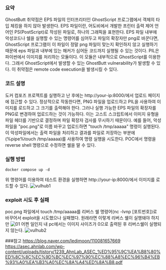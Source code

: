 ### 요약
GhostButt 취약점은 EPS 파일의 인터프리터인 GhostScript 프로그램에서 객체의 타입 체킹을 하지 않아 발생한다. 
EPS 파일이란, 어도비에서 개발한 프린터 출력 제어 언어인 PS(PostScript)로 작성된 파일로, 하나의 그래픽을 표현한다. 
EPS 파일 내부에 악성코드나 쉘을 실행할 수 있는 명령어를 심어두고 파일의 확장자만 png로 바꾼다면, GhostScript 프로그램이 이 파일이 정말 png 파일이 맞는지 확인하지 않고 실행하기 때문에 eps 파일과 내부에 있는 해커가 심어둔 코드까지 실행될 수 있는 것이다.
PIL은 파이썬에서 이미지를 처리하는 모듈이다. 이 모듈은 내부적으로 GhostScript를 이용한다. 그래서 GhostScript에서 발생할 수 있는 GhostButt vulnerability가 발생할 수 있다. 이 취약점은 remote code execution을 발생시킬 수 있다.

### 코드 설명
도커 컴포즈 프로젝트를 실행하고 난 후에는 http://your-ip:8000/에서 업로드 페이지에 접근할 수 있다. 
정상적으로 작동한다면, PNG 파일을 업로드하고 PIL을 사용하여 이미지를 로드하고 그 크기를 출력해야 한다. 
그러나 실행 가능한 EPS 파일의 확장자를 PNG로 변경하여 업로드하는 것이 가능하다. 
이는 고스트 스크립트에서 이미지 유형을 파일 헤더를 기반으로 결정하며 파일 확장자 검사를 무시하기 때문이다.
예를 들어, 악성 파일을 "poc.png"로 이름 바꾸고 업로드하면 "touch /tmp/aaaaa" 명령이 실행된다. 이 악성파일에서는 출력 파일을 처리하고 결과를 파일로 저장하는 부분에 (%pipe%touch /tmp/aaaaa)를 사용하여 명령 실행을 시도한다. POC에서 명령을 reverse shell 명령으로 수정하면 쉘을 딸 수 있다. 

### 실행 방법
```
docker compose up -d
```
위 명령어를 이용하여 테스트 환경을 실행하면 http://your-ip:8000/에서 이미지를 로드할 수 있다.
![vulhub1](https://github.com/vulhub/vulhub/assets/142128469/0708f3a3-f00b-4f01-b61c-326288fddecd)

### exploit 시도 후 실패
poc.png 파일에서 touch /tmp/aaaaa를 리버스 쉘 명령어(nc -lvnp [포트번호])로 바꾸어서 exploit을 시도했으나 실패했다.
원래라면 이렇게 리버스 쉘이 실행돼야 하지만
![01](https://github.com/vulhub/vulhub/assets/142128469/78045659-16e4-4b65-b3b9-4da4e4a6ecbd)
어쩐 일인지 내 pc에서는 이미지 사이즈가 0으로 출력된 후 리버스쉘이 실행되지 않는다.
![vulhub2](https://github.com/vulhub/vulhub/assets/142128469/5931abfc-be7b-4d6c-98d8-a6e6b76b0e63)

###참고
https://blog.naver.com/ledimoon/110081657669
https://asec.ahnlab.com/wp-content/uploads/tistory/1239_AhnLab_ASEC_%ED%95%9C%EA%B8%80%ED%8C%8C%EC%9D%BC%EC%97%90%EC%88%A8%EC%96%B4%EB%93%A0%EA%B3%A0%EC%8A%A4%ED%8A%B8.pdf


